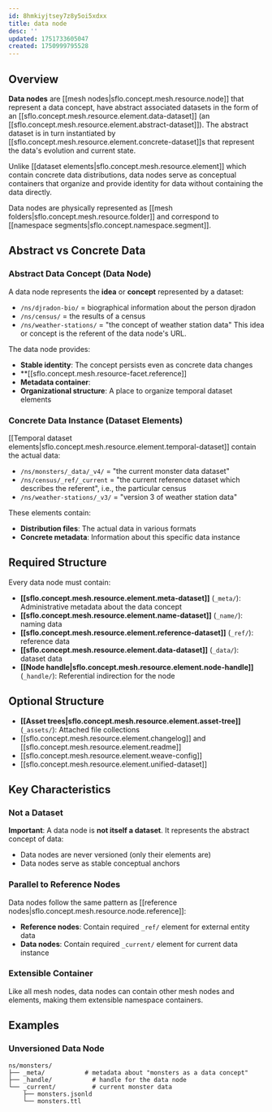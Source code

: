 ```yaml
---
id: 8hmkiyjtsey7z8y5oi5xdxx
title: data node
desc: ''
updated: 1751733605047
created: 1750999795528
---
```


## Overview

**Data nodes** are [[mesh nodes|sflo.concept.mesh.resource.node]] that represent a data concept, have abstract associated datasets in the form of an [[sflo.concept.mesh.resource.element.data-dataset]] (an [[sflo.concept.mesh.resource.element.abstract-dataset]]). The abstract dataset is in turn instantiated by [[sflo.concept.mesh.resource.element.concrete-dataset]]s that represent the data's evolution and current state.

Unlike [[dataset elements|sflo.concept.mesh.resource.element]] which contain concrete data distributions, data nodes serve as conceptual containers that organize and provide identity for data without containing the data directly.

Data nodes are physically represented as [[mesh folders|sflo.concept.mesh.resource.folder]] and correspond to [[namespace segments|sflo.concept.namespace.segment]].

## Abstract vs Concrete Data

### Abstract Data Concept (Data Node)
A data node represents the **idea** or **concept** represented by a dataset:
- `/ns/djradon-bio/` = biographical information about the person djradon
- `/ns/census/` =  the results of a census
- `/ns/weather-stations/` = "the concept of weather station data"
This idea or concept is the referent of the data node's URL. 

The data node provides:
- **Stable identity**: The concept persists even as concrete data changes
- **[[sflo.concept.mesh.resource-facet.reference]]
- **Metadata container**: 
- **Organizational structure**: A place to organize temporal dataset elements

### Concrete Data Instance (Dataset Elements)
[[Temporal dataset elements|sflo.concept.mesh.resource.element.temporal-dataset]] contain the actual data:
- `/ns/monsters/_data/_v4/` = "the current monster data dataset"
- `/ns/census/_ref/_current` = "the current reference dataset which describes the referent", i.e., the particular census  
- `/ns/weather-stations/_v3/` = "version 3 of weather station data"

These elements contain:
- **Distribution files**: The actual data in various formats
- **Concrete metadata**: Information about this specific data instance

## Required Structure

Every data node must contain:

- **[[sflo.concept.mesh.resource.element.meta-dataset]]** (`_meta/`): Administrative metadata about the data concept
- **[[sflo.concept.mesh.resource.element.name-dataset]]** (`_name/`): naming data
- **[[sflo.concept.mesh.resource.element.reference-dataset]]** (`_ref/`): reference data
- **[[sflo.concept.mesh.resource.element.data-dataset]]** (`_data/`): dataset data
- **[[Node handle|sflo.concept.mesh.resource.element.node-handle]]** (`_handle/`): Referential indirection for the node


## Optional Structure

- **[[Asset trees|sflo.concept.mesh.resource.element.asset-tree]]** (`_assets/`): Attached file collections
- [[sflo.concept.mesh.resource.element.changelog]] and [[sflo.concept.mesh.resource.element.readme]]
- [[sflo.concept.mesh.resource.element.weave-config]]
- [[sflo.concept.mesh.resource.element.unified-dataset]] 

## Key Characteristics

### Not a Dataset

**Important**: A data node is **not itself a dataset**. It represents the abstract concept of data:
- Data nodes are never versioned (only their elements are)
- Data nodes serve as stable conceptual anchors



### Parallel to Reference Nodes
Data nodes follow the same pattern as [[reference nodes|sflo.concept.mesh.resource.node.reference]]:
- **Reference nodes**: Contain required `_ref/` element for external entity data
- **Data nodes**: Contain required `_current/` element for current data instance

### Extensible Container
Like all mesh nodes, data nodes can contain other mesh nodes and elements, making them extensible namespace containers.

## Examples

### Unversioned Data Node
```
ns/monsters/
├── _meta/           # metadata about "monsters as a data concept"
├── _handle/           # handle for the data node
└── _current/          # current monster data
    ├── monsters.jsonld
    └── monsters.ttl
```

